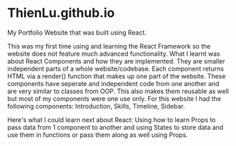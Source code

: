 # ThienLu.github.io
My Portfolio Website that was built using React. 

This was my first time using and learning the React Framework so the website does not feature much advanced functionality. 
What I learnt was about React Components and how they are implemented. 
They are smaller independent parts of a whole website/codebase. Each component returns HTML via a render() function that makes up one part of the website. 
These components have seperate and independent code from one another and are very similar to classes from OOP. 
This also makes them reusable as well but most of my components were one use only.
For this website I had the following components:
Introduction, Skills, Timeline, Sidebar.

Here's what I could learn next about React:
Using how to learn Props to pass data from 1 component to another and using States to store data and use them in functions or pass them along as well using Props.

